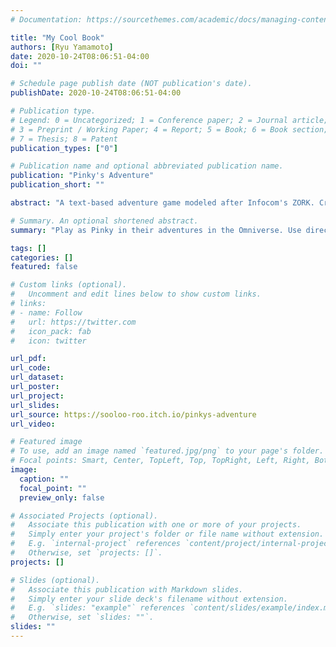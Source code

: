 ```yaml
---
# Documentation: https://sourcethemes.com/academic/docs/managing-content/

title: "My Cool Book"
authors: [Ryu Yamamoto]
date: 2020-10-24T08:06:51-04:00
doi: ""

# Schedule page publish date (NOT publication's date).
publishDate: 2020-10-24T08:06:51-04:00

# Publication type.
# Legend: 0 = Uncategorized; 1 = Conference paper; 2 = Journal article;
# 3 = Preprint / Working Paper; 4 = Report; 5 = Book; 6 = Book section;
# 7 = Thesis; 8 = Patent
publication_types: ["0"]

# Publication name and optional abbreviated publication name.
publication: "Pinky's Adventure"
publication_short: ""

abstract: "A text-based adventure game modeled after Infocom's ZORK. Created for a graduate-level course in Interactive Media."

# Summary. An optional shortened abstract.
summary: "Play as Pinky in their adventures in the Omniverse. Use directional commands such as East, West, North, and South."

tags: []
categories: []
featured: false

# Custom links (optional).
#   Uncomment and edit lines below to show custom links.
# links:
# - name: Follow
#   url: https://twitter.com
#   icon_pack: fab
#   icon: twitter

url_pdf:
url_code:
url_dataset:
url_poster:
url_project:
url_slides:
url_source: https://sooloo-roo.itch.io/pinkys-adventure
url_video:

# Featured image
# To use, add an image named `featured.jpg/png` to your page's folder. 
# Focal points: Smart, Center, TopLeft, Top, TopRight, Left, Right, BottomLeft, Bottom, BottomRight.
image:
  caption: ""
  focal_point: ""
  preview_only: false

# Associated Projects (optional).
#   Associate this publication with one or more of your projects.
#   Simply enter your project's folder or file name without extension.
#   E.g. `internal-project` references `content/project/internal-project/index.md`.
#   Otherwise, set `projects: []`.
projects: []

# Slides (optional).
#   Associate this publication with Markdown slides.
#   Simply enter your slide deck's filename without extension.
#   E.g. `slides: "example"` references `content/slides/example/index.md`.
#   Otherwise, set `slides: ""`.
slides: ""
---
```

